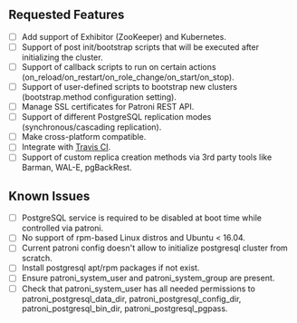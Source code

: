 Requested Features
------------------

- [ ] Add support of Exhibitor (ZooKeeper) and Kubernetes.
- [ ] Support of post init/bootstrap scripts that will be executed after initializing the cluster.
- [ ] Support of callback scripts to run on certain actions (on_reload/on_restart/on_role_change/on_start/on_stop).
- [ ] Support of user-defined scripts to bootstrap new clusters (bootstrap.method configuration setting).
- [ ] Manage SSL certificates for Patroni REST API.
- [ ] Support of different PostgreSQL replication modes (synchronous/cascading replication).
- [ ] Make cross-platform compatible.
- [ ] Integrate with [Travis CI](https://travis-ci.org/).
- [ ] Support of custom replica creation methods via 3rd party tools like Barman, WAL-E, pgBackRest.

Known Issues
------------

- [ ] PostgreSQL service is required to be disabled at boot time while controlled via patroni.
- [ ] No support of rpm-based Linux distros and Ubuntu < 16.04.
- [ ] Current patroni config doesn't allow to initialize postgresql cluster from scratch.
- [ ] Install postgresql apt/rpm packages if not exist.
- [ ] Ensure patroni_system_user and patroni_system_group are present.
- [ ] Check that patroni_system_user has all needed permissions to patroni_postgresql_data_dir, patroni_postgresql_config_dir, patroni_postgresql_bin_dir, patroni_postgresql_pgpass.
